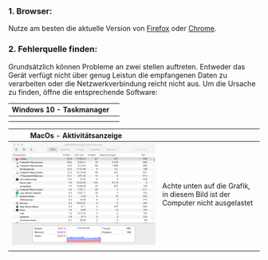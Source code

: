 ### 1. Browser:

Nutze am besten die aktuelle Version von [Firefox](https://www.mozilla.org/de/exp/firefox/new/) oder [Chrome](https://www.google.de/intl/de/chrome/).



### 2. Fehlerquelle finden:

Grundsätzlich können Probleme an zwei stellen auftreten. Entweder das Gerät verfügt nicht über genug Leistun die empfangenen Daten zu verarbeiten oder die Netzwerkverbindung reicht nicht aus. Um die Ursache zu finden, öffne die entsprechende Software:

| Windows 10 - Taskmanager |      |
| ------------------------ | ---- |
|                          |      |
|                          |      |

| MacOs - Aktivitätsanzeige &nbsp; &nbsp; &nbsp; &nbsp;     |                                                              |
| ------------------------------------- | :----------------------------------------------------------- |
| ![](/pics/mac_good.png) | Achte unten auf die Grafik, in diesem Bild ist der Computer nicht ausgelastet |
|                                       |                                                              |

